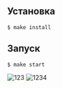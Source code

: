 ## Установка

```
$ make install
```

## Запуск

```
$ make start
```
![123](https://github.com/user-attachments/assets/d18d9f13-f6b4-4550-aceb-b89e5061f5ad)
![1234](https://github.com/user-attachments/assets/ebca1cbb-c75e-4701-93c2-3f7b9e0977cb)
